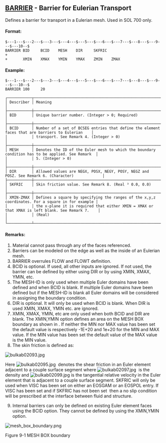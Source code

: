 ## [BARRIER](https://help.hexagonmi.com/bundle/MSC_Nastran_2022.4/page/Nastran_Combined_Book/qrg/bulkab/TOC.BARRIER.xhtml) - Barrier for Eulerian Transport

Defines a barrier for transport in a Eulerian mesh. Used in SOL 700 only.

#### Format:

```nastran
$---1---$---2---$---3---$---4---$---5---$---6---$---7---$---8---$---9---$---10--$
BARRIER BID     BCID    MESH    DIR     SKFRIC                          +       
+       XMIN    XMAX    YMIN    YMAX    ZMIN    ZMAX                            
```
#### Example:

```nastran
$---1---$---2---$---3---$---4---$---5---$---6---$---7---$---8---$---9---$---10--$
BARRIER 100     20                                                              
```

```text
┌───────────┬─────────────────────────────────────────────────────────────────────────────────────────────────┐
│ Describer │ Meaning                                                                                         │
├───────────┼─────────────────────────────────────────────────────────────────────────────────────────────────┤
│ BID       │ Unique barrier number. (Integer > 0; Required)                                                  │
├───────────┼─────────────────────────────────────────────────────────────────────────────────────────────────┤
│ BCID      │ Number of a set of BCSEG entries that define the element faces that are barriers to Eulerian    │
│           │ transport. See Remark 4. (Integer > 0)                                                          │
├───────────┼─────────────────────────────────────────────────────────────────────────────────────────────────┤
│ MESH      │ Denotes the ID of the Euler mesh to which the boundary condition has to be applied. See Remark  │
│           │ 5. (Integer > 0)                                                                                │
├───────────┼─────────────────────────────────────────────────────────────────────────────────────────────────┤
│ DIR       │ Allowed values are NEGX, POSX, NEGY, POSY, NEGZ and POSZ. See Remark 6. (Character)             │
├───────────┼─────────────────────────────────────────────────────────────────────────────────────────────────┤
│ SKFRIC    │ Skin friction value. See Remark 8. (Real ³ 0.0, 0.0)                                            │
├───────────┼─────────────────────────────────────────────────────────────────────────────────────────────────┤
│ XMIN-ZMAX │ Defines a square by specifying the ranges of the x,y,z coordinates. For a square in for example │
│           │ the x-plane it is required that either XMIN = XMAX or that XMAX is left blank. See Remark 7.    │
│           │ (Real)                                                                                          │
└───────────┴─────────────────────────────────────────────────────────────────────────────────────────────────┘
```

#### Remarks:

1. Material cannot pass through any of the faces referenced.
2. Barriers can be modeled on the edge as well as the inside of an Eulerian mesh.
3. BARRIER overrules FLOW and FLOWT definition.
4. BCID is optional. If used, all other inputs are ignored. If not used, the barrier can be defined by either using DIR or by using XMIN, XMAX, YMIN, etc.
5. The MESH-ID is only used when multiple Euler domains have been defined and when BCID is blank. If multiple Euler domains have been defined but if the MESH-ID is blank all Euler domains will be considered in assigning the boundary condition.
6. DIR is optional. It will only be used when BCID is blank. When DIR is used XMIN, XMAX, YMIN etc. are ignored.
7. XMIN, XMAX, YMIN, etc are only used when both BCID and DIR are blank. The XMIN,YMIN option defines an area on the MESH BOX boundary as shown in  . If neither the MIN nor MAX value has been set the default value is respectively -1E+20 and 1e+20 for the MIN and MAX value. If the MIN value has been set the default value of the MAX value is the MIN value.
8. The skin friction is defined as:

![bulkab02093.jpg](https://help-be.hexagonmi.com/bundle/MSC_Nastran_2022.4/page/Nastran_Combined_Book/qrg/bulkab/../../../assets/bulkab02093.jpg?_LANG=enus)  

Here  ![bulkab02095.jpg](https://help-be.hexagonmi.com/bundle/MSC_Nastran_2022.4/page/Nastran_Combined_Book/qrg/bulkab/../../../assets/bulkab02095.jpg?_LANG=enus)  denotes the shear friction in an Euler element adjacent to a couple surface segment where  ![bulkab02097.jpg](https://help-be.hexagonmi.com/bundle/MSC_Nastran_2022.4/page/Nastran_Combined_Book/qrg/bulkab/../../../assets/bulkab02097.jpg?_LANG=enus)  is the density and  ![bulkab02099.jpg](https://help-be.hexagonmi.com/bundle/MSC_Nastran_2022.4/page/Nastran_Combined_Book/qrg/bulkab/../../../assets/bulkab02099.jpg?_LANG=enus) is the tangential relative velocity in the Euler element that is adjacent to a couple surface segment. SKFRIC will only be used when VISC has been set on either an EOSGAM or an EOSPOL entry. If VISC has been set and if SKFRIC has not been set  then a no slip condition will be prescribed at the interface between fluid and structure.

9. Internal barriers can only be defined on existing Euler element faces using the BCID option. They cannot be defined by using the XMIN,YMIN option.

![mesh_box_boundary.png](https://help-be.hexagonmi.com/bundle/MSC_Nastran_2022.4/page/Nastran_Combined_Book/qrg/bulkab/../../../assets/mesh_box_boundary.png?_LANG=enus)

Figure 9-1   MESH BOX boundary

